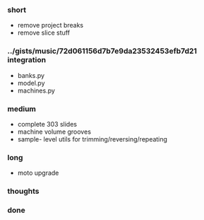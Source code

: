 ### short

- remove project breaks
- remove slice stuff

### ../gists/music/72d061156d7b7e9da23532453efb7d21 integration

- banks.py
- model.py
- machines.py

### medium

- complete 303 slides
- machine volume grooves
- sample- level utils for trimming/reversing/repeating

### long

- moto upgrade

### thoughts

### done

